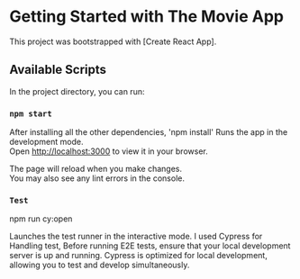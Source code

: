 # Getting Started with The Movie App

This project was bootstrapped with [Create React App].

## Available Scripts

In the project directory, you can run:

### `npm start`

After installing all the other dependencies, 'npm install'
Runs the app in the development mode.\
Open [http://localhost:3000](http://localhost:3000) to view it in your browser.

The page will reload when you make changes.\
You may also see any lint errors in the console.

### `Test`
npm run cy:open

Launches the test runner in the interactive mode.
I used Cypress for Handling test,
Before running E2E tests, ensure that your local development server is up and running. Cypress is optimized for local development, allowing you to test and develop simultaneously.

